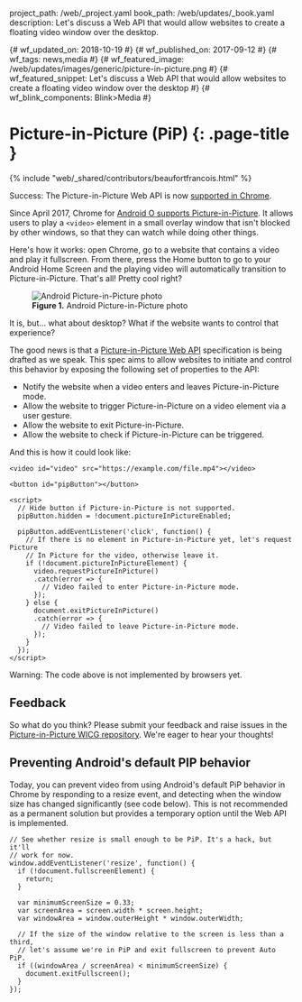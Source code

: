 project_path: /web/_project.yaml book_path: /web/updates/_book.yaml description: Let's discuss a Web API that would allow websites to create a floating video window over the desktop.

{# wf_updated_on: 2018-10-19 #} {# wf_published_on: 2017-09-12 #} {# wf_tags: news,media #} {# wf_featured_image: /web/updates/images/generic/picture-in-picture.png #} {# wf_featured_snippet: Let's discuss a Web API that would allow websites to create a floating video window over the desktop #} {# wf_blink_components: Blink>Media #}

# Picture-in-Picture (PiP) {: .page-title }

{% include "web/_shared/contributors/beaufortfrancois.html" %}

Success: The Picture-in-Picture Web API is now [supported in Chrome](/web/updates/2018/10/watch-video-using-picture-in-picture).

Since April 2017, Chrome for [Android O supports Picture-in-Picture](https://developer.android.com/about/versions/oreo/android-8.0.html#opip). It allows users to play a `<video>` element in a small overlay window that isn't blocked by other windows, so that they can watch while doing other things.

Here's how it works: open Chrome, go to a website that contains a video and play it fullscreen. From there, press the Home button to go to your Android Home Screen and the playing video will automatically transition to Picture-in-Picture. That's all! Pretty cool right?

<figure>
  <img src="/web/updates/images/2017/09/picture-in-picture-hero.jpg"
       alt="Android Picture-in-Picture photo">
  <figcaption>
    <b>Figure 1.</b>
    Android Picture-in-Picture photo
  </figcaption>
</figure>

It is, but... what about desktop? What if the website wants to control that experience?

The good news is that a [Picture-in-Picture Web API](https://wicg.github.io/picture-in-picture/) specification is being drafted as we speak. This spec aims to allow websites to initiate and control this behavior by exposing the following set of properties to the API:

- Notify the website when a video enters and leaves Picture-in-Picture mode.
- Allow the website to trigger Picture-in-Picture on a video element via a user gesture.
- Allow the website to exit Picture-in-Picture.
- Allow the website to check if Picture-in-Picture can be triggered.

And this is how it could look like:

    <video id="video" src="https://example.com/file.mp4"></video>
    
    <button id="pipButton"></button>
    
    <script>
      // Hide button if Picture-in-Picture is not supported.
      pipButton.hidden = !document.pictureInPictureEnabled;
    
      pipButton.addEventListener('click', function() {
        // If there is no element in Picture-in-Picture yet, let's request Picture
        // In Picture for the video, otherwise leave it.
        if (!document.pictureInPictureElement) {
          video.requestPictureInPicture()
          .catch(error => {
            // Video failed to enter Picture-in-Picture mode.
          });
        } else {
          document.exitPictureInPicture()
          .catch(error => {
            // Video failed to leave Picture-in-Picture mode.
          });
        }
      });
    </script>
    

Warning: The code above is not implemented by browsers yet.

## Feedback

So what do you think? Please submit your feedback and raise issues in the [Picture-in-Picture WICG repository](https://github.com/WICG/picture-in-picture). We're eager to hear your thoughts!

## Preventing Android's default PIP behavior

Today, you can prevent video from using Android's default PiP behavior in Chrome by responding to a resize event, and detecting when the window size has changed significantly (see code below). This is not recommended as a permanent solution but provides a temporary option until the Web API is implemented.

    // See whether resize is small enough to be PiP. It's a hack, but it'll
    // work for now.
    window.addEventListener('resize', function() {
      if (!document.fullscreenElement) {
        return;
      }
    
      var minimumScreenSize = 0.33;
      var screenArea = screen.width * screen.height;
      var windowArea = window.outerHeight * window.outerWidth;
    
      // If the size of the window relative to the screen is less than a third,
      // let's assume we're in PiP and exit fullscreen to prevent Auto PiP.
      if ((windowArea / screenArea) < minimumScreenSize) {
        document.exitFullscreen();
      }
    });